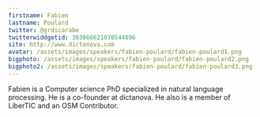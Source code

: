 ```yaml
---
firstname: Fabien 
lastname: Poulard
twitter: @grdscarabe
twitterwiddgetid: 303866621070544896
site: http://www.dictanova.com
avatar: /assets/images/speakers/fabien-poulard/fabien-poulard1.png
bigphoto: /assets/images/speakers/fabien-poulard/fabien-poulard2.png
bigphoto2: /assets/images/speakers/fabien-poulard/fabien-poulard3.png
---
```


Fabien is a Computer science PhD specialized in natural language processing. He is a co-founder at dictanova. He also is a member of LiberTIC and an OSM Contributor.


